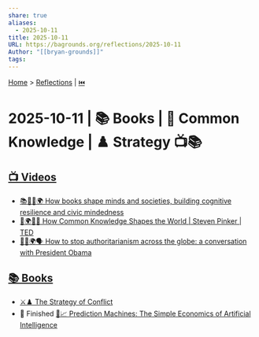 ```yaml
---
share: true
aliases:
  - 2025-10-11
title: 2025-10-11
URL: https://bagrounds.org/reflections/2025-10-11
Author: "[[bryan-grounds]]"
tags:
---
```

[Home](../index.md) > [Reflections](./index.md) | [⏮️](./2025-10-10.md)  
# 2025-10-11 | 📚 Books | 📣 Common Knowledge | ♟️ Strategy 📺📚  
## [📺 Videos](../videos/index.md)  
- [📚🧠🤝🌍 How books shape minds and societies, building cognitive resilience and civic mindedness](../videos/how-books-shape-minds-and-societies-building-cognitive-resilience-and-civic-mindedness.md)  
- [👥🌍📢💡 How Common Knowledge Shapes the World | Steven Pinker | TED](../videos/how-common-knowledge-shapes-the-world-steven-pinker-ted.md)  
- [👑🚫🌍🗣️ How to stop authoritarianism across the globe: a conversation with President Obama](../videos/how-to-stop-authoritarianism-across-the-globe-a-conversation-with-president-obama.md)  
  
## [📚 Books](../books/index.md)  
- [⚔️♟️ The Strategy of Conflict](../books/the-strategy-of-conflict.md)  
- 🏁 Finished [🤖📈 Prediction Machines: The Simple Economics of Artificial Intelligence](../books/prediction-machines-the-simple-economics-of-artificial-intelligence.md)